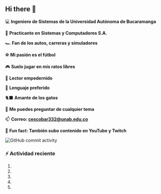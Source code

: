 ## Hi there 👋

💻 **Ingeniero de Sistemas de la Universidad Autónoma de Bucaramanga**

📝 **Practicante en Sistemas y Computadores S.A.**

🏎️ **Fan de los autos, carreras y simuladores**

⚽ **Mi pasión es el fútbol**

🎮 **Suelo jugar en mis ratos libres**

📖 **Lector empedernido**

🐍 **Lenguaje preferido**

🐈‍⬛ **Amante de los gatos**

💬 **Me puedes preguntar de cualquier tema**

📫 **Correo: cescobar332@unab.edu.co**

🎲 **Fun fact: También subo contenido en YouTube y Twitch**

![GitHub commit activity](https://img.shields.io/github/commit-activity/t/Cescobar332/Cescobar332)


### ⚡ Actividad reciente
<!--RECENT_ACTIVITY:start-->
1. <br>
2. <br>
3. <br>
4. <br>
5. <br>
<!--RECENT_ACTIVITY:end-->
<!--RECENT_ACTIVITY:last_update-->

<!--
**Cescobar332/Cescobar332** is a ✨ _special_ ✨ repository because its `README.md` (this file) appears on your GitHub profile.

Here are some ideas to get you started:

- 🔭 I’m currently working on ...
- 🌱 I’m currently learning ...
- 👯 I’m looking to collaborate on ...
- 🤔 I’m looking for help with ...
- 💬 Ask me about ...
- 📫 How to reach me: ...
- 😄 Pronouns: ...
- ⚡ Fun fact: ...
-->
